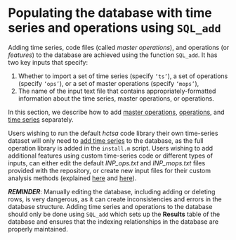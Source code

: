 # Populating the database with time series and operations using `SQL_add`
<!--{#sec:PopulatingDatabase}-->

Adding time series, code files (called *master operations*), and operations (or *features*) to the database are achieved using the function `SQL_add`.
It has two key inputs that specify:

1. Whether to import a set of time series (specify `‘ts’`), a set of operations (specify `‘ops’`), or a set of master operations (specify `‘mops’`),
2. The name of the input text file that contains appropriately-formatted information about the time series, master operations, or operations.

In this section, we describe how to add [master operations](adding_master_operations.md), [operations](adding_operations.md), and [time series](adding_time_series.md) separately.

Users wishing to run the default *hctsa* code library their own time-series dataset will only need to [add time series](adding_time_series.md) to the database, as the full operation library is added in the `install.m` script.
Users wishing to add additional features using custom time-series code or different types of inputs, can either edit the default *INP_ops.txt* and *INP_mops.txt* files provided with the repository, or create new input files for their custom analysis methods (explained [here](adding_operations.md) and [here](adding_master_operations.md)).

***REMINDER***: Manually editing the database, including adding or deleting rows, is very dangerous, as it can create inconsistencies and errors in the database structure.
Adding time series and operations to the database should only be done using `SQL_add` which sets up the **Results** table of the database and ensures that the indexing relationships in the database
are properly maintained.
